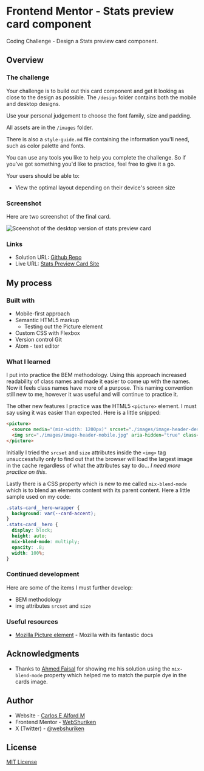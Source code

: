 # Frontend Mentor - Stats preview card component

Coding Challenge - Design a Stats preview card component.

## Overview

### The challenge

Your challenge is to build out this card component and get it looking as close to the design as possible. The `/design` folder contains both the mobile and desktop designs.

Use your personal judgement to choose the font family, size and padding.

All assets are in the `/images` folder.

There is also a `style-guide.md` file containing the information you'll need, such as color palette and fonts.

You can use any tools you like to help you complete the challenge. So if you've got something you'd like to practice, feel free to give it a go.

Your users should be able to:

- View the optimal layout depending on their device's screen size

### Screenshot

Here are two screenshot of the final card.

![Sceenshot of the desktop version of stats preview card](./screenshot.png)

### Links

- Solution URL: [Github Repo](https://github.com/carlosealford/stats-preview-card-component)
- Live URL: [Stats Preview Card Site](https://carlosealford.github.io/stats-preview-card-component/)

## My process

### Built with

- Mobile-first approach
- Semantic HTML5 markup
  - Testing out the Picture element
- Custom CSS with Flexbox
- Version control Git
- Atom - text editor

### What I learned

I put into practice the BEM methodology. Using this approach increased readability
of class names and made it easier to come up with the names. Now it feels class
names have more of a purpose.
This naming convention still new to me, however it was useful and will continue to practice it.

The other new features I practice was the HTML5 `<picture>` element. I must say
using it was easier than expected. Here is a little snipped:
```html
<picture>
  <source media="(min-width: 1200px)" srcset="./images/image-header-desktop.jpg">
  <img src="./images/image-header-mobile.jpg" aria-hidden="true" class="stats-card__hero">
</picture>
```

Initially I tried the `srcset` and `size` attributes inside the `<img>` tag unsuccessfully
only to find out that the browser will load the largest image in the cache regardless
of what the attributes say to do... _I need more practice on this_.

Lastly there is a CSS property which is new to me called `mix-blend-mode` which is
to blend an elements content with its parent content. Here a little sample used on
my code:
```css
.stats-card__hero-wrapper {
  background: var(--card-accent);
}
.stats-card__hero {
  display: block;
  height: auto;
  mix-blend-mode: multiply;
  opacity: .8;
  width: 100%;
}
```

### Continued development

Here are some of the items I must further develop:
- BEM methodology
- img attributes `srcset` and `size`

### Useful resources

- [Mozilla Picture element](https://developer.mozilla.org/en-US/docs/Web/HTML/Element/picture) - Mozilla with its fantastic docs

## Acknowledgments

- Thanks to [Ahmed Faisal](https://github.com/afrussel) for
showing me his solution using the `mix-blend-mode` property which helped me to
match the purple dye in the cards image.

## Author

- Website - [Carlos E Alford M](https://carlosealford.com)
- Frontend Mentor - [WebShuriken](https://www.frontendmentor.io/profile/WebShuriken)
- X (Twitter) - [@webshuriken](https://www.x.com/webshuriken)

## License

[MIT License](../LICENSE)
